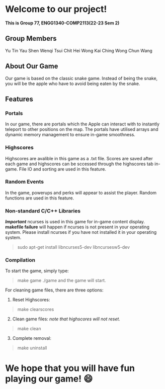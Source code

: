 # Welcome to our project!
**This is Group 77, ENGG1340-COMP2113(22-23 Sem 2)**

## Group Members
Yu Tin Yau
Shen Wenqi
Tsui Chit Hei
Wong Kai Ching
Wong Chun Wang

## About Our Game
Our game is based on the classic snake game.
Instead of being the snake, you will be the apple who have to avoid being eaten by the snake.

## Features
### Portals
In our game, there are portals which the Apple can interact with to instantly teleport to other positions on the map.
The portals have utilised arrays and dynamic memory management to ensure in-game smoothness.

### Highscores
Highscores are avalible in this game as a .txt file.
Scores are saved after each game and highscores can be sccessed through the highscores tab in-game.
File IO and sorting are used in this feature.

### Random Events
In the game, powerups and perks will appear to assist the player.
Random functions are used in this feature.

### Non-standard C/C++ Libraries
***Important***
ncurses is used in this game for in-game content display.
**makefile failure** will happen if ncurses is not present in your operating system.
Please install ncurses if you have not installed it in your operating system.
> sudo apt-get install libncurses5-dev libncursesw5-dev

### Compilation
To start the game, simply type:
> make game
> ./game
and the game will start.

For cleaning game files, there are three options:
1. Reset Highscores:
> make clearscores

2. Clean game files: *note that highscores will not reset.*
> make clean

3. Complete removal:
> make uninstall

# We hope that you will have fun playing our game! :smile: